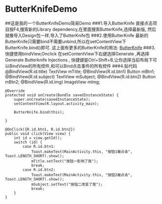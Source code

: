 # ButterKnifeDemo
##这是我的一个ButterKnifeDemo简易Demo
###1.导入ButterKnife
    直接点击项目按F4,搜索新的Library dependency,在里面搜索ButterKnife,选择最新版,
    然后就像导入Design包一样,导入了ButterKnife包
###2.使用ButterKnife
    最新的ButterKnife只需要bind不需要unbind,所以在setContentView下ButterKnife.bind()即可.
    这上面有更多的ButterKnife的用法:
    [ButterKnife](http://jakewharton.github.io/butterknife) 
###3.快捷使用bindView,Onclick
    在setContentView下右键选择Generate ,再选择Generate Butterknife Injections ,
    快捷键是Ctrl+Shift+B,让你选择当前布局下可以BindView的所有控件,和可以Bind点击事件的所有控件
###4.贴代码
    @BindView(R.id.title)
    TextView mTitle;
    @BindView(R.id.btn1)
    Button mBtn1;
    @BindView(R.id.subject)
    TextView mSubject;
    @BindView(R.id.btn2)
    Button mBtn2;
    @BindView(R.id.img)
    ImageView mImg;

    @Override
    protected void onCreate(Bundle savedInstanceState) {
        super.onCreate(savedInstanceState);
        setContentView(R.layout.activity_main);

        ButterKnife.bind(this);

    }

    @OnClick({R.id.btn1, R.id.btn2})
    public void click(View view) {
        int id = view.getId();
        switch (id) {
            case R.id.btn1:
                Toast.makeText(MainActivity.this, "按钮1被点击", Toast.LENGTH_SHORT).show();
                mTitle.setText("按钮一影响了我");
                break;
            case R.id.btn2:
                Toast.makeText(MainActivity.this, "按钮2被点击", Toast.LENGTH_SHORT).show();
                mSubject.setText("按钮二改变了我");
                break;
        }
    }
    
